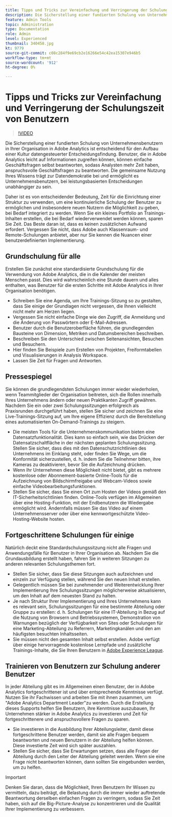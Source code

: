```yaml
---
title: Tipps und Tricks zur Vereinfachung und Verringerung der Schulungszeit von Benutzern
description: Die Sicherstellung einer fundierten Schulung von Unternehmensbenutzern in Ihrer Organisation in Adobe Analytics ist entscheidend für den Aufbau einer Kultur datengesteuerter Entscheidungsfindung. Benutzer, die in Adobe Analytics leicht auf Informationen zugreifen können, können einfache Geschäftsfragen selbst beantworten, sodass Analysten mehr Zeit haben, anspruchsvolle Geschäftsfragen zu beantworten. Die gemeinsame Nutzung Ihres Wissens trägt zur Datendemokratie bei und ermöglicht es Unternehmensbenutzern, bei leistungsbasierten Entscheidungen unabhängiger zu sein.
feature: Admin Tools
topic: Administration
type: Documentation
role: Admin
level: Experienced
thumbnail: 340458.jpg
kt: 9779
source-git-commit: c08c284f9e69cb2e16266e54c42ea15307e946b5
workflow-type: tm+mt
source-wordcount: '912'
ht-degree: 0%

---
```



# Tipps und Tricks zur Vereinfachung und Verringerung der Schulungszeit von Benutzern

>[!VIDEO](https://video.tv.adobe.com/v/340458/?quality=12&learn=on)

Die Sicherstellung einer fundierten Schulung von Unternehmensbenutzern in Ihrer Organisation in Adobe Analytics ist entscheidend für den Aufbau einer Kultur datengesteuerter Entscheidungsfindung. Benutzer, die in Adobe Analytics leicht auf Informationen zugreifen können, können einfache Geschäftsfragen selbst beantworten, sodass Analysten mehr Zeit haben, anspruchsvolle Geschäftsfragen zu beantworten. Die gemeinsame Nutzung Ihres Wissens trägt zur Datendemokratie bei und ermöglicht es Unternehmensbenutzern, bei leistungsbasierten Entscheidungen unabhängiger zu sein.

Daher ist es von entscheidender Bedeutung, Zeit für die Einrichtung einer Struktur zu verwenden, um eine kontinuierliche Schulung der Benutzer zu ermöglichen und insbesondere neuen Nutzern die Möglichkeit zu geben, bei Bedarf integriert zu werden. Wenn Sie ein kleines Portfolio an Trainings-Inhalten erstellen, die bei Bedarf wiederverwendet werden können, sparen Sie Zeit. Das Beste daran ist, dass es keinen zusätzlichen Aufwand erfordert. Vergessen Sie nicht, dass Adobe auch Klassenraum- und Remote-Schulungen anbietet, aber nur Sie kennen die Nuancen einer benutzerdefinierten Implementierung.


## Grundschulung für alle

Erstellen Sie zunächst eine standardisierte Grundschulung für die Verwendung von Adobe Analytics, die in die Kalender der meisten Menschen passt. Dies wird wahrscheinlich eine Stunde dauern und alles enthalten, was Benutzer für die ersten Schritte mit Adobe Analytics in Ihrer Organisation benötigen.

* Schreiben Sie eine Agenda, um Ihre Trainings-Sitzung so zu gestalten, dass Sie einige der Grundlagen nicht vergessen, die Ihnen vielleicht nicht mehr am Herzen liegen.
* Vergessen Sie nicht einfache Dinge wie den Zugriff, die Anmeldung und die Änderung von Passwörtern oder E-Mail-Adressen.
* Benutzer durch die Benutzeroberfläche führen, die grundlegenden Bausteine von Dimension, Metriken und Datumsbereichen beschreiben.
* Beschreiben Sie den Unterschied zwischen Seitenansichten, Besuchen und Besuchern.
* Hier finden Sie Beispiele zum Erstellen von Projekten, Freiformtabellen und Visualisierungen in Analysis Workspace.
* Lassen Sie Zeit für Fragen und Antworten.

## Pressespiegel

Sie können die grundlegendsten Schulungen immer wieder wiederholen, wenn Teammitglieder der Organisation beitreten, sich die Rollen innerhalb Ihres Unternehmens ändern oder neuen Praktikanten Zugriff gewähren. Nachdem Sie ein oder zwei Schulungssitzungen erfolgreich als Praxisrunden durchgeführt haben, stellen Sie sicher und zeichnen Sie eine Live-Trainings-Sitzung auf, um Ihre eigene Effizienz durch die Bereitstellung eines automatisierten On-Demand-Trainings zu steigern.

* Die meisten Tools für die Unternehmenskommunikation bieten eine Datensatzfunktionalität. Dies kann so einfach sein, wie das Drücken der Datensatzschaltfläche in der nächsten geplanten Schulungssitzung. Stellen Sie sicher, dass dies mit den Datenschutzrichtlinien des Unternehmens im Einklang steht, oder finden Sie Wege, um die Konformität sicherzustellen, d. h. indem Sie die Teilnehmer bitten, ihre Kameras zu deaktivieren, bevor Sie die Aufzeichnung drücken.
* Wenn Ihr Unternehmen diese Möglichkeit nicht bietet, gibt es mehrere kostenlose oder Abonnement-basierte Online-Tools für die Aufzeichnung von Bildschirmfreigabe und Webcam-Videos sowie einfache Videobearbeitungsfunktionen.
* Stellen Sie sicher, dass Sie einen Ort zum Hosten der Videos gemäß den IT-Sicherheitsrichtlinien finden. Online-Tools verfügen im Allgemeinen über eine Hosting-Funktion, mit der Endbenutzern die Wiedergabe ermöglicht wird. Andernfalls müssen Sie das Video auf einem Unternehmensserver oder über eine kennwortgeschützte Video-Hosting-Website hosten.

## Fortgeschrittene Schulungen für einige

Natürlich deckt eine Standardschulungssitzung nicht alle Fragen und Anwendungsfälle für Benutzer in Ihrer Organisation ab. Nachdem Sie die Grundausbildung erstellt haben, fahren Sie in weiteren Sitzungen zu anderen relevanten Schulungsthemen fort.

* Stellen Sie sicher, dass Sie diese Sitzungen auch aufzeichnen und einzeln zur Verfügung stellen, während Sie den neuen Inhalt erstellen.
* Gelegentlich müssen Sie bei zunehmender und Weiterentwicklung Ihrer Implementierung Ihre Schulungssitzungen möglicherweise aktualisieren, um den Inhalt auf dem neuesten Stand zu halten.
* Je nach Struktur Ihrer Implementierung und Ihres Unternehmens kann es relevant sein, Schulungssitzungen für eine bestimmte Abteilung oder Gruppe zu erstellen: d. h. Schulungen für eine IT-Abteilung in Bezug auf die Nutzung von Browsern und Betriebssystemen, Demonstration von Warnungen bezüglich der Verfügbarkeit von Sites oder Schulungen für eine Marketing-Abteilung zu Referrern, Marketingkanälen und den am häufigsten besuchten Inhaltsseiten.
* Sie müssen nicht den gesamten Inhalt selbst erstellen. Adobe verfügt über einige hervorragende kostenlose Lernpfade und zusätzliche Trainings-Inhalte, die Sie Ihren Benutzern in [Adobe Experience League](https://experienceleague.adobe.com/docs/analytics.html?lang=de).



## Trainieren von Benutzern zur Schulung anderer Benutzer

In jeder Abteilung gibt es im Allgemeinen einen Benutzer, der in Adobe Analytics fortgeschrittener ist und über entsprechende Kenntnisse verfügt. Nutzen Sie ihr Fachwissen und arbeiten Sie mit ihnen zusammen, um &quot;Adobe Analytics Department Leader&quot;zu werden. Durch die Erstellung dieses Supports helfen Sie Benutzern, ihre Kenntnisse auszubauen, Ihr Unternehmen stärker in Adobe Analytics zu investieren und Zeit für fortgeschrittenere und anspruchsvollere Fragen zu sparen.

* Sie investieren in die Ausbildung Ihrer Abteilungsleiter, damit diese fortgeschrittene Benutzer werden, damit sie alle Fragen bequem beantworten und neuen Benutzern in der Abteilung helfen können. Diese investierte Zeit wird sich später auszahlen.
* Stellen Sie sicher, dass Sie Erwartungen setzen, dass alle Fragen der Abteilung durch den Leiter der Abteilung geleitet werden. Wenn sie eine Frage nicht beantworten können, dann sollten Sie eingebunden werden, um zu helfen.

>[!IMPORTANT]
>
>Denken Sie daran, dass die Möglichkeit, Ihren Benutzern Ihr Wissen zu vermitteln, dazu beiträgt, die Belastung durch die immer wieder auftretende Beantwortung derselben einfachen Fragen zu verringern, sodass Sie Zeit haben, sich auf die Big-Picture-Analyse zu konzentrieren und die Qualität Ihrer Implementierung zu verbessern.
